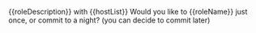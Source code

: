 {{roleDescription}} with {{hostList}}
Would you like to {{roleName}} just once, or commit to a night?
(you can decide to commit later)

